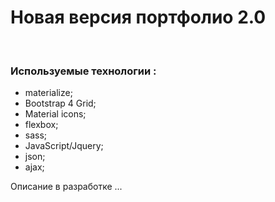 <h1> Новая версия портфолио 2.0 </h1>
<br>
<h3> Используемые технологии :</h3>
<ul>
  <li>materialize;</li>
  <li>Bootstrap 4 Grid;</li>
  <li>Material icons;</li>
  <li>flexbox;</li>
  <li>sass;</li>
  <li>JavaScript/Jquery;</li>
  <li>json;</li>
  <li>ajax;</li>
</ul> 
<p>  Описание в разработке ...</p>